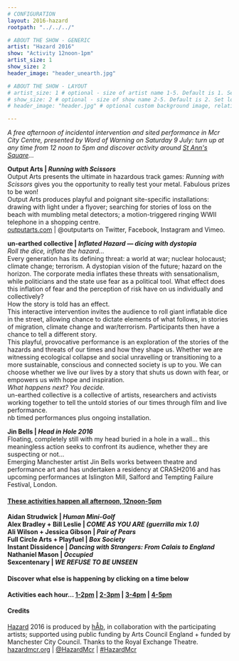 ```yaml
---
# CONFIGURATION
layout: 2016-hazard
rootpath: "../../../"

# ABOUT THE SHOW - GENERIC
artist: "Hazard 2016"
show: "Activity 12noon-1pm"
artist_size: 1
show_size: 2
header_image: "header_unearth.jpg"

# ABOUT THE SHOW - LAYOUT
# artist_size: 1 # optional - size of artist name 1-5. Default is 1. Set longer names to lower values
# show_size: 2 # optional - size of show name 2-5. Default is 2. Set longer names to lower values
# header_image: "header.jpg" # optional custom background image, relative to current page

---
```

*A free afternoon of incidental intervention and sited performance in Mcr City Centre, presented by Word of Warning on Saturday 9 July: turn up at any time from 12 noon to 5pm and discover activity around <a href="http://www.google.com/maps/d/embed?mid=zUP9hOfLluWs.kfWwdpVK74IU" target="_blank">St Ann's Square</a>…*            
                   
**Output Arts | *Running with Scissors***         
Output Arts presents the ultimate in hazardous track games: *Running with Scissors* gives you the opportunity to really test your metal. Fabulous prizes to be won!    
Output Arts produces playful and poignant site-specific installations: drawing with light under a flyover; searching for stories of loss on the beach with mumbling metal detectors; a motion-triggered ringing WWII telephone in a shopping centre.    
<a href="https://www.outputarts.com/" target="_blank">outputarts.com</a> | @outputarts on Twitter, Facebook, Instagram and Vimeo.    
               
**un-earthed collective | *Inflated Hazard — dicing with dystopia***         
*Roll the dice, inflate the hazard...*    
Every generation has its defining threat: a world at war; nuclear holocaust; climate change; terrorism. A dystopian vision of the future; hazard on the horizon. The corporate media inflates these threats with sensationalism, while politicians and the state use fear as a political tool. What effect does this inflation of fear and the perception of risk have on us individually and collectively?    
How the story is told has an effect.    
This interactive intervention invites the audience to roll giant inflatable dice in the street, allowing chance to dictate elements of what follows, in stories of migration, climate change and war/terrorism. Participants then have a chance to tell a different story.    
This playful, provocative performance is an exploration of the stories of the hazards and threats of our times and how they shape us. Whether we are witnessing ecological collapse and social unravelling or transitioning to a more sustainable, conscious and connected society is up to you. We can choose whether we live our lives by a story that shuts us down with fear, or empowers us with hope and inspiration.    
*What happens next? You decide.*    
un-earthed collective is a collective of artists, researchers and activists working together to tell the untold stories of our times through film and live performance.    
nb timed performances plus ongoing installation.    
          
**Jin Bells | *Head in Hole 2016***         
Floating, completely still with my head buried in a hole in a wall… this meaningless action seeks to confront its audience, whether they are suspecting or not…    
Emerging Manchester artist Jin Bells works between theatre and performance art and has undertaken a residency at CRASH2016 and has upcoming performances at Islington Mill, Salford and Tempting Failure Festival, London.    
        
#### [These activities happen all afternoon, 12noon-5pm](/current/2016-hazard/ongoing)             
**Aidan Strudwick | *Human Mini-Golf***           
**Alex Bradley + Bill Leslie | *COME AS YOU ARE (guerrilla mix 1.0)***          
**Ali Wilson + Jessica Gibson | *Pair of Pears***              
**Full Circle Arts + Playfuel | *Box Society***        
**Instant Dissidence | *Dancing with Strangers: From Calais to England***          
**Nathaniel Mason | *Occupied***          
**Sexcentenary | *WE REFUSE TO BE UNSEEN***                  
          
#### Discover what else is happening by clicking on a time below             
**Activities each hour… [1-2pm](/current/2016-hazard/1-2) | [2-3pm](/current/2016-hazard/2-3) | [3-4pm](/current/2016-hazard/3-4) | [4-5pm](/current/2016-hazard/4-5)**            

#### Credits        
[Hazard](/hab/hazard) 2016 is produced by [hÅb](/hab), in collaboration with the participating artists; supported using public funding by Arts Council England + funded by Manchester City Council. Thanks to the Royal Exchange Theatre.          
<a href="http://hazardmcr.org" target="_blank">hazardmcr.org</a> | <a href="http://twitter.com/HazardMcr" target="_blank">@HazardMcr</a> | <a href="http://twitter.com/hashtag/HazardMcr" target="_blank">#HazardMcr</a>
